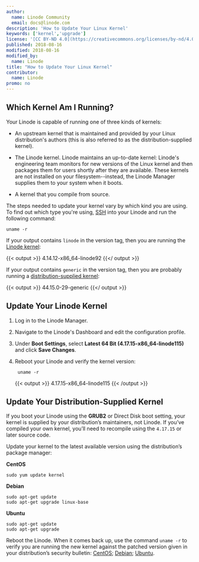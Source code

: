 ```yaml
---
author:
  name: Linode Community
  email: docs@linode.com
description: 'How to Update Your Linux Kernel'
keywords: ['kernel','upgrade']
license: '[CC BY-ND 4.0](https://creativecommons.org/licenses/by-nd/4.0)'
published: 2018-08-16
modified: 2018-08-16
modified_by:
  name: Linode
title: "How to Update Your Linux Kernel"
contributor:
  name: Linode
promo: no
---
```


## Which Kernel Am I Running?

Your Linode is capable of running one of three kinds of kernels:

-   An upstream kernel that is maintained and provided by your Linux distribution's authors (this is also referred to as the distribution-supplied kernel).

-   The Linode kernel. Linode maintains an up-to-date kernel: Linode's engineering team monitors for new versions of the Linux kernel and then packages them for users shortly after they are available. These kernels are not installed on your filesystem--instead, the Linode Manager supplies them to your system when it boots.

-   A kernel that you compile from source.

The steps needed to update your kernel vary by which kind you are using. To find out which type you're using, [SSH](/docs/getting-started/#connect-to-your-linode-via-ssh) into your Linode and run the following command:

    uname -r

If your output contains `linode` in the version tag, then you are running the [Linode kernel](#update-your-linode-kernel):

{{< output >}}
4.14.12-x86_64-linode92
{{</ output >}}

If your output contains `generic` in the version tag, then you are probably running a [distribution-supplied kernel](#update-your-distribution-supplied-kernel):

{{< output >}}
44.15.0-29-generic
{{</ output >}}

<!-- ## Update Your Linode Kernel with Linode's Cloud Manager

1.  Select the Linode from the *Dashboard*

1.  Click the **Settings** tab and expand the **Advanced Configurations** section.

1.  Click **Add Linode Configuration**, add a label, and scroll to the *Boot Settings* section.

1.  Select **Latest 64 bit (4.17.15-x86_64-linode115)** from the *Kernel* dropdown.

1.  Configure Block Device Assignments as needed and click **Submit** to save the changes.

1.  Reboot the Linode to boot into the new kernel. -->

## Update Your Linode Kernel

1. Log in to the Linode Manager.

1. Navigate to the Linode's Dashboard and edit the configuration profile.

1. Under **Boot Settings**, select **Latest 64 Bit (4.17.15-x86_64-linode115)** and click **Save Changes**.

1. Reboot your Linode and verify the kernel version:

        uname -r

    {{< output >}}
4.17.15-x86_64-linode115
{{< /output >}}

## Update Your Distribution-Supplied Kernel

If you boot your Linode using the **GRUB2** or Direct Disk boot setting, your kernel is supplied by your distribution’s maintainers, not Linode. If you’ve compiled your own kernel, you’ll need to recompile using the `4.17.15` or later source code.

Update your kernel to the latest available version using the distribution’s package manager:

**CentOS**

    sudo yum update kernel

**Debian**

    sudo apt-get update
    sudo apt-get upgrade linux-base

**Ubuntu**

    sudo apt-get update
    sudo apt-get upgrade

Reboot the Linode. When it comes back up, use the command `uname -r` to verify you are running the new kernel against the patched version given in your distribution’s security bulletin: [CentOS](https://access.redhat.com/errata/#/?q=rhsa-2018&p=1&sort=portal_publication_date%20desc&rows=10); [Debian](https://security-tracker.debian.org/tracker/); [Ubuntu](https://people.canonical.com/~ubuntu-security/cve/).

<!-- ## Update Your Kernel with the Linode API

[Visit the API docs](https://developers.linode.com/api/v4#operation/getLinodeConfig) for more information.

To update your kernel to the latest version through the API, use the Linode’s `{linodeId}` and `{configId}`.

1.  Retrieve the Linode’s information:

        curl -H "Authorization: Bearer $TOKEN" https://api.linode.com/v4/linode/instances/{linodeId}/configs/{configId}

1.  Change the kernel to `linode/latest-64bit`:

        curl -H "Content-Type: application/json" \
            -H "Authorization: Bearer $TOKEN" \
            -X PUT -d '{
            "kernel": "linode/latest-64bit"}' https://api.linode.com/v4/linode/instances/{linodeId}/configs/{configId}

1.  Confirm the change using the command in Step 1.

-->
